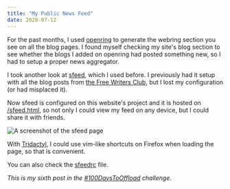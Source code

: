 ```yaml
---
title: "My Public News Feed"
date: 2020-07-12
---
```


For the past months, I used [openring] to generate the webring section you see
on all the blog pages. I found myself checking my site's blog section to see
whether the blogs I added on openring had posted something new, so I had to
setup a proper news aggregator.

I took another look at [sfeed], which I used before. I previously had it setup
with all the blog posts from [the Free Writers
Club](https://lists.sr.ht/~sircmpwn/free-writers-club/%3C20191215210525.GA40863%40Levs-iMac.local%3E),
but I lost my configuration (or had misplaced it).

Now sfeed is configured on this website's project and it is hosted on
[/sfeed.html](/sfeed.html), so not only I could view my feed on any device, but
I could share it with friends.

![A screenshot of the sfeed page](sfeed.png)

With [Tridactyl], I could use vim-like shortcuts on Firefox when loading the
page, so that is convenient.

You can also check the [sfeedrc] file.

*This is my sixth post in the [#100DaysToOffload](https://100daystooffload.com)
challenge.*

[openring]: https://git.sr.ht/~sircmpwn/openring
[Tridactyl]: https://github.com/tridactyl/tridactyl
[sfeed]: https://codemadness.org/git/sfeed/file/README.html
[sfeedrc]: https://git.sr.ht/~humaid/humaidq.ae/tree/master/sfeedrc
